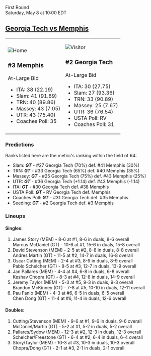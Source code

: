 First Round  
Saturday, May 8 at 10:00 EDT
## [Georgia Tech vs Memphis](https://www.ncaa.com/game/5833387) 

<table><tr><td>  

![Home](https://www.ncaa.com/sites/default/files/images/logos/schools/m/memphis.70.png)  

### #3 Memphis  

At-Large Bid  
- ITA: 38 (22.19)  
- Slam: 41 (91.89)  
- TRN: 40 (89.86)  
- Massey: 43 (7.05)  
- UTR: 43 (75.40)  
- Coaches Poll: 35  

</td><td>  

![Visitor](https://www.ncaa.com/sites/default/files/images/logos/schools/g/georgia-tech.70.png)  

### #2 Georgia Tech  

At-Large Bid  
- ITA: 30 (27.75)  
- Slam: 27 (93.36)  
- TRN: 33 (90.89)  
- Massey: 25 (7.67)  
- UTR: 36 (76.54)  
- USTA Poll: RV  
- Coaches Poll: 31  

</td></tr></table>  

### Predictions  

Ranks listed here are the metric's ranking within the field of 64:  
- Slam: ***GT*** - #27 Georgia Tech (70%) def. #41 Memphis (30%)  
- TRN: ***GT*** - #33 Georgia Tech (65%) def. #40 Memphis (35%)  
- Massey: ***GT*** - #25 Georgia Tech (75%) def. #43 Memphis (25%)  
- UTR: ***GT*** - #36 Georgia Tech (+1.14) def. #43 Memphis (-1.14)  
- ITA: ***GT*** - #30 Georgia Tech def. #38 Memphis  
- USTA Poll: ***GT*** - RV Georgia Tech def. Memphis  
- Coaches Poll: ***GT*** - #31 Georgia Tech def. #35 Memphis  
- Seeding: ***GT*** - #2 Georgia Tech def. #3 Memphis  

### Lineups  

#### Singles:  
1. James Story (MEM) - 8-6 at #1, 8-6 in duals, 8-6 overall  
   Marcus McDaniel (GT) - 10-6 at #1, 15-6 in duals, 15-8 overall
2. David Stevenson (MEM) - 2-5 at #2, 8-8 in duals, 8-8 overall  
   Andres Martin (GT) - 11-5 at #2, 14-7 in duals, 16-8 overall
3. Oscar Cutting (MEM) - 2-4 at #3, 8-9 in duals, 8-9 overall  
   Pablo Schelcher (GT) - 8-5 at #3, 12-7 in duals, 13-9 overall
4. Jan Pallares (MEM) - 4-4 at #4, 6-8 in duals, 6-8 overall  
   Keshav Chopra (GT) - 8-3 at #4, 12-8 in duals, 14-9 overall
5. Jeremy Taylor (MEM) - 5-3 at #5, 9-3 in duals, 9-3 overall  
   Brandon McKinney (GT) - 7-8 at #5, 10-10 in duals, 12-11 overall
6. Pau Fanlo (MEM) - 4-3 at #6, 6-5 in duals, 6-5 overall  
   Chen Dong (GT) - 11-4 at #6, 11-4 in duals, 12-6 overall

#### Doubles:  
1. Cutting/Stevenson (MEM) - 9-6 at #1, 9-6 in duals, 9-6 overall  
   McDaniel/Martin (GT) - 5-2 at #1, 5-2 in duals, 5-2 overall
2. Pallares/Sydow (MEM) - 12-3 at #2, 12-3 in duals, 12-3 overall  
   Schelcher/Freestone (GT) - 6-4 at #2, 6-4 in duals, 6-4 overall
3. Story/Taylor (MEM) - 10-3 at #3, 10-3 in duals, 10-3 overall  
   Chopra/Dong (GT) - 2-1 at #3, 2-1 in duals, 2-1 overall
